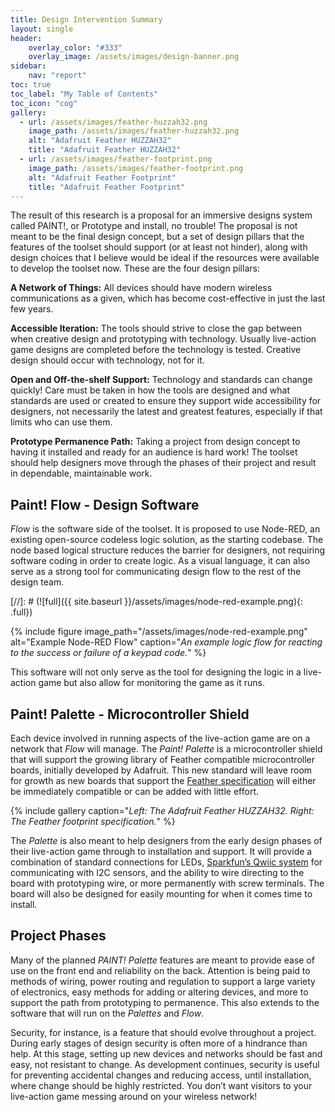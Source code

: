 ```yaml
---
title: Design Intervention Summary
layout: single
header:
    overlay_color: "#333"
    overlay_image: /assets/images/design-banner.png
sidebar:
    nav: "report"
toc: true
toc_label: "My Table of Contents"
toc_icon: "cog"
gallery:
  - url: /assets/images/feather-huzzah32.png
    image_path: /assets/images/feather-huzzah32.png
    alt: "Adafruit Feather HUZZAH32"
    title: "Adafruit Feather HUZZAH32"
  - url: /assets/images/feather-footprint.png
    image_path: /assets/images/feather-footprint.png
    alt: "Adafruit Feather Footprint"
    title: "Adafruit Feather Footprint"
---
```


The result of this research is a proposal for an immersive designs system called PAINT!, or Prototype and install, no trouble! The proposal is not meant to be the final design concept, but a set of design pillars that the features of the toolset should support (or at least not hinder), along with design choices that I believe would be ideal if the resources were available to develop the toolset now. These are the four design pillars:

**A Network of Things:** All devices should have modern wireless communications as a given, which has become cost-effective in just the last few years.

**Accessible Iteration:** The tools should strive to close the gap between when creative design and prototyping with technology. Usually live-action game designs are completed before the technology is tested. Creative design should occur with technology, not for it.

**Open and Off-the-shelf Support:** Technology and standards can change quickly! Care must be taken in how the tools are designed and what standards are used or created to ensure they support wide accessibility for designers, not necessarily the latest and greatest features, especially if that limits who can use them.

**Prototype Permanence Path:** Taking a project from design concept to having it installed and ready for an audience is hard work! The toolset should help designers move through the phases of their project and result in dependable, maintainable work.

## Paint! Flow - Design Software
_Flow_ is the software side of the toolset. It is proposed to use Node-RED, an existing open-source codeless logic solution, as the starting codebase. The node based logical structure reduces the barrier for designers, not requiring software coding in order to create logic. As a visual language, it can also serve as a strong tool for communicating design flow to the rest of the design team.

[//]: # (![full]({{ site.baseurl }}/assets/images/node-red-example.png){: .full})

{% include figure image_path="/assets/images/node-red-example.png" alt="Example Node-RED Flow" caption="_An example logic flow for reacting to the success or failure of a keypad code._" %}

This software will not only serve as the tool for designing the logic in a live-action game but also allow for monitoring the game as it runs.

## Paint! Palette - Microcontroller Shield
Each device involved in running aspects of the live-action game are on a network that _Flow_ will manage. The _Paint! Palette_ is a microcontroller shield that will support the growing library of Feather compatible microcontroller boards, initially developed by Adafruit. This new standard will leave room for growth as new boards that support the [Feather specification](https://learn.adafruit.com/adafruit-feather/feather-specification) will either be immediately compatible or can be added with little effort.

{% include gallery caption="_Left: The Adafruit Feather HUZZAH32. Right: The Feather footprint specification._" %}

The _Palette_ is also meant to help designers from the early design phases of their live-action game through to installation and support. It will provide a combination of standard connections for LEDs, [Sparkfun’s Qwiic system](https://www.sparkfun.com/qwiic) for communicating with I2C sensors, and the ability to wire directing to the board with prototyping wire, or more permanently with screw terminals. The board will also be designed for easily mounting for when it comes time to install.

## Project Phases
Many of the planned _PAINT! Palette_ features are meant to provide ease of use on the front end and reliability on the back. Attention is being paid to methods of wiring, power routing and regulation to support a large variety of electronics, easy methods for adding or altering devices, and more to support the path from prototyping to permanence. This also extends to the software that will run on the _Palettes_ and _Flow_.

Security, for instance, is a feature that should evolve throughout a project. During early stages of design security is often more of a hindrance than help. At this stage, setting up new devices and networks should be fast and easy, not resistant to change. As development continues, security is useful for preventing accidental changes and reducing access, until installation, where change should be highly restricted. You don’t want visitors to your live-action game messing around on your wireless network!